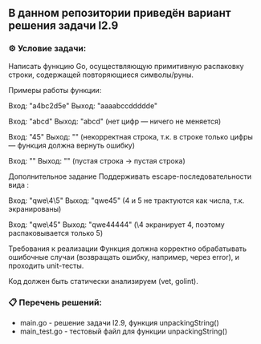 ## В данном репозитории приведён вариант решения задачи l2.9  

### ⚙️ Условие задачи:  

Написать функцию Go, осуществляющую примитивную распаковку строки, содержащей повторяющиеся символы/руны.

Примеры работы функции:

Вход: "a4bc2d5e"
Выход: "aaaabccddddde"

Вход: "abcd"
Выход: "abcd" (нет цифр — ничего не меняется)

Вход: "45"
Выход: "" (некорректная строка, т.к. в строке только цифры — функция должна вернуть ошибку)

Вход: ""
Выход: "" (пустая строка -> пустая строка)

Дополнительное задание
Поддерживать escape-последовательности вида \:

Вход: "qwe\4\5"
Выход: "qwe45" (4 и 5 не трактуются как числа, т.к. экранированы)

Вход: "qwe\45"
Выход: "qwe44444" (\4 экранирует 4, поэтому распаковывается только 5)

Требования к реализации
Функция должна корректно обрабатывать ошибочные случаи (возвращать ошибку, например, через error), и проходить unit-тесты.

Код должен быть статически анализируем (vet, golint).
    
### 📋 Перечень решений:

- main.go - решение задачи l2.9, функция unpackingString()  
- main_test.go - тестовый файл для функции unpackingString()  